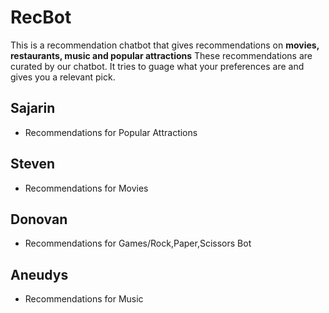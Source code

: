 # RecBot
This is a recommendation chatbot that gives recommendations on **movies, restaurants, music and popular attractions** 
These recommendations are curated by our chatbot. It tries to guage what your preferences are and gives you a relevant pick. 

## Sajarin 
- Recommendations for Popular Attractions 

## Steven 
- Recommendations for Movies 

## Donovan 
- Recommendations for Games/Rock,Paper,Scissors Bot

## Aneudys 
- Recommendations for Music 
